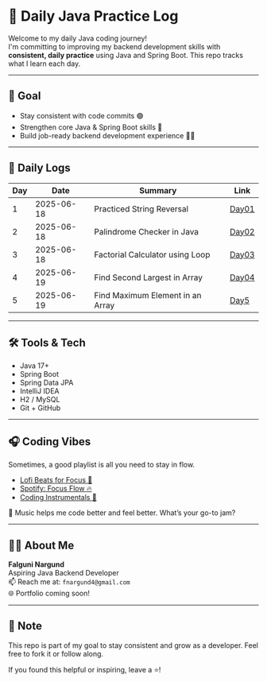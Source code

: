# 🧠 Daily Java Practice Log

Welcome to my daily Java coding journey!  
I'm committing to improving my backend development skills with **consistent, daily practice** using Java and Spring Boot. This repo tracks what I learn each day.

---

## 🎯 Goal

- Stay consistent with code commits 🟢
- Strengthen core Java & Spring Boot skills 💪
- Build job-ready backend development experience 👨‍💻

---

## 📅 Daily Logs

| Day | Date       | Summary                       | Link                |
|-----|------------|-------------------------------|---------------------|
| 1   | 2025-06-18 | Practiced String Reversal     | [Day01](./Day01.md) |
| 2   | 2025-06-18 | Palindrome Checker in Java    | [Day02](./Day02.md) |
| 3   | 2025-06-18 | Factorial Calculator using Loop | [Day03](./Day03.md) |
| 4   | 2025-06-19 | Find Second Largest in Array  | [Day04](./Day04.md) |
| 5   | 2025-06-19 |  Find Maximum Element in an Array  | [Day5](./Day5.md)   |


---
## 🛠️ Tools & Tech

- Java 17+
- Spring Boot
- Spring Data JPA
- IntelliJ IDEA
- H2 / MySQL
- Git + GitHub

---

## 🎧 Coding Vibes

Sometimes, a good playlist is all you need to stay in flow.

- [Lofi Beats for Focus 💭](https://www.youtube.com/watch?v=jfKfPfyJRdk)
- [Spotify: Focus Flow 🔥](https://open.spotify.com/playlist/37i9dQZF1DWZeKCadgRdKQ)
- [Coding Instrumentals 🎹](https://open.spotify.com/playlist/4BKTjHf4kQNVUQ1x5UqZQo)

🧠 Music helps me code better and feel better. What’s your go-to jam?

---

## 🙋‍♀️ About Me

**Falguni Nargund**  
Aspiring Java Backend Developer  
📫 Reach me at: `fnargund4@gmail.com`  
🌐 Portfolio coming soon!

---

## 📌 Note

This repo is part of my goal to stay consistent and grow as a developer. Feel free to fork it or follow along.

If you found this helpful or inspiring, leave a ⭐️!
